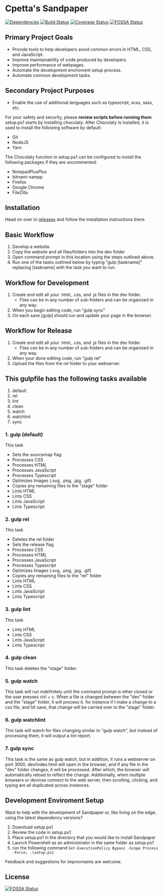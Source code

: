 # Cpetta's Sandpaper

[![Dependencies][david-svg]][david-url] [![Build Status][travis-ci-svg]][travis-ci-url] [![Coverage Status][coveralls-svg]][coveralls-url]
[![FOSSA Status](https://app.fossa.io/api/projects/git%2Bgithub.com%2Fcpetta%2Fsandpaper.svg?type=shield)](https://app.fossa.io/projects/git%2Bgithub.com%2Fcpetta%2Fsandpaper?ref=badge_shield)

## Primary Project Goals

* Provide tools to help developers avoid common errors in HTML, CSS, and JavaScript.
* Improve maintainability of code produced by developers.
* Improve performance of webpages.
* Automate the development enviroment setup process.
* Automate common development tasks.

## Secondary Project Purposes

* Enable the use of additional languages such as typescript, scss, sass, etc.

For your safety and security, please **review scripts before running them**.
setup.ps1 starts by installing chocolaty.
After Chocolaty is installed, it is used to install the following software by default:

* Git
* NodeJS
* Yarn

The Chocolaty function in setup.ps1 can be configured to install the following packages if they are uncommented:

* NotepadPlusPlus
* bitnami-xampp
* Firefox
* Google Chrome
* FileZilla

## Installation

Head on over to [releases] and follow the installation instructions there.

## Basic Workflow

1. Develop a website.
2. Copy the website and all files/folders into the dev folder
3. Open command prompt in this location using the steps outlined above.
4. Run one of the tasks outlined below by typing "gulp [taskname]" replacing [taskname] with the task you want to run.

## Workflow for Development

1. Create and edit all your .html, .css, and .js files in the dev folder.
	* Files can be in any number of sub-folders and can be organized in any way.
2. When you begin editing code, run "gulp sync"
3. On each save [gulp] should run and update your page in the browser.

## Workflow for Release

1. Create and edit all your .html, .css, and .js files in the dev folder
	* Files can be in any number of sub-folders and can be organized in any way.
2. When your done editing code, run "gulp rel"
3. Upload the files from the rel folder to your webserver.

## This gulpfile has the following tasks available

1. default
2. rel
3. lint
4. clean
5. watch
6. watchlint
7. sync

### 1. gulp (default)

This task

* Sets the sourcemap flag
* Processes CSS
* Processes HTML
* Processes JavaScript
* Processes Typescript
* Optimizes Images (.svg, .png, .jpg, .gif)
* Copies any remaining files to the "stage" folder
* Lints HTML
* Lints CSS
* Lints JavaScript
* Lints Typescript

### 2. gulp rel

This task

* Deletes the rel folder
* Sets the release flag
* Processes CSS
* Processes HTML
* Processes JavaScript
* Processes Typescript
* Optimizes Images (.svg, .png, .jpg, .gif)
* Copies any remaining files to the "rel" folder
* Lints HTML
* Lints CSS
* Lints JavaScript
* Lints Typescript

### 3. gulp lint

This task

* Lints HTML
* Lints CSS
* Lints JavaScript
* Lints Typescript

### 4. gulp clean

This task deletes the "stage" folder.

### 5. gulp watch

This task will run indefinitely until the command prompt is ether closed or the user presses ctrl + c.
When a file is changed between the "dev" folder and the "stage" folder, it will process it.
for instance if I make a change to a css file, and hit save, that change will be carried over to the "stage" folder.

### 6. gulp watchlint

This task will watch for files changing similar to "gulp watch", but instead of processing them, it will output a lint report.

### 7. gulp sync

This task is the same as gulp watch, but in addition, it runs a webserver on port 3000.
dev/index.html will open in the browser, and if any file in the "dev" folder changes, it will be processed. After which, the browser will automatically reload to reflect the change.
Additionally, when multiple browsers or devices connect to the web server, then scrolling, clicking, and typing are all duplicated across instances.

## Development Enviroment Setup

Want to help with the development of Sandpaper or, like living on the edge, using the latest dependency versions?

1. Download setup.ps1
2. Review the code in setup.ps1
3. Place setup.ps1 in the directory that you would like to install Sandpaper
4. Launch Powershell as an administrator in the same folder as setup.ps1
5. run the following command `Set-ExecutionPolicy Bypass -Scope Process -Force; .\setup.ps1`

Feedback and suggestions for improvments are welcome.

[releases]: https://github.com/cpetta/sandpaper/releases
[david-svg]: https://david-dm.org/cpetta/sandpaper.svg
[david-url]: https://david-dm.org/cpetta/sandpaper
[travis-ci-svg]: https://travis-ci.org/cpetta/sandpaper.svg?branch=master
[travis-ci-url]: https://travis-ci.org/cpetta/sandpaper
[coveralls-svg]: https://coveralls.io/repos/github/cpetta/sandpaper/badge.svg?branch=master
[coveralls-url]: https://coveralls.io/github/cpetta/sandpaper?branch=master


## License
[![FOSSA Status](https://app.fossa.io/api/projects/git%2Bgithub.com%2Fcpetta%2Fsandpaper.svg?type=large)](https://app.fossa.io/projects/git%2Bgithub.com%2Fcpetta%2Fsandpaper?ref=badge_large)